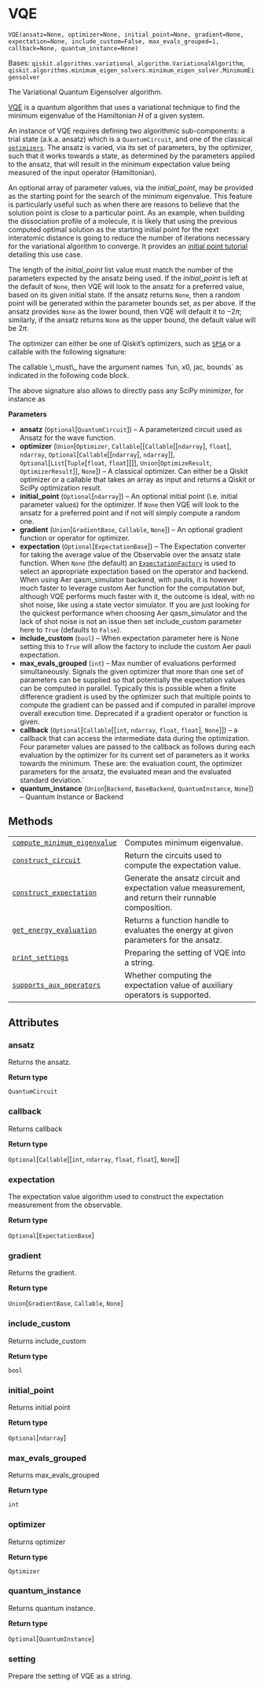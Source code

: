 # VQE

<span id="undefined" />

`VQE(ansatz=None, optimizer=None, initial_point=None, gradient=None, expectation=None, include_custom=False, max_evals_grouped=1, callback=None, quantum_instance=None)`

Bases: `qiskit.algorithms.variational_algorithm.VariationalAlgorithm`, `qiskit.algorithms.minimum_eigen_solvers.minimum_eigen_solver.MinimumEigensolver`

The Variational Quantum Eigensolver algorithm.

[VQE](https://arxiv.org/abs/1304.3061) is a quantum algorithm that uses a variational technique to find the minimum eigenvalue of the Hamiltonian $H$ of a given system.

An instance of VQE requires defining two algorithmic sub-components: a trial state (a.k.a. ansatz) which is a `QuantumCircuit`, and one of the classical [`optimizers`](qiskit.algorithms.optimizers#module-qiskit.algorithms.optimizers "qiskit.algorithms.optimizers"). The ansatz is varied, via its set of parameters, by the optimizer, such that it works towards a state, as determined by the parameters applied to the ansatz, that will result in the minimum expectation value being measured of the input operator (Hamiltonian).

An optional array of parameter values, via the *initial\_point*, may be provided as the starting point for the search of the minimum eigenvalue. This feature is particularly useful such as when there are reasons to believe that the solution point is close to a particular point. As an example, when building the dissociation profile of a molecule, it is likely that using the previous computed optimal solution as the starting initial point for the next interatomic distance is going to reduce the number of iterations necessary for the variational algorithm to converge. It provides an [initial point tutorial](https://github.com/Qiskit/qiskit-tutorials-community/blob/master/chemistry/h2_vqe_initial_point.ipynb) detailing this use case.

The length of the *initial\_point* list value must match the number of the parameters expected by the ansatz being used. If the *initial\_point* is left at the default of `None`, then VQE will look to the ansatz for a preferred value, based on its given initial state. If the ansatz returns `None`, then a random point will be generated within the parameter bounds set, as per above. If the ansatz provides `None` as the lower bound, then VQE will default it to $-2\pi$; similarly, if the ansatz returns `None` as the upper bound, the default value will be $2\pi$.

The optimizer can either be one of Qiskit’s optimizers, such as [`SPSA`](qiskit.algorithms.optimizers.SPSA#qiskit.algorithms.optimizers.SPSA "qiskit.algorithms.optimizers.SPSA") or a callable with the following signature:

<Admonition title="Note" type="note">
  The callable \_must\_ have the argument names `fun, x0, jac, bounds` as indicated in the following code block.
</Admonition>

The above signature also allows to directly pass any SciPy minimizer, for instance as

**Parameters**

*   **ansatz** (`Optional`\[`QuantumCircuit`]) – A parameterized circuit used as Ansatz for the wave function.
*   **optimizer** (`Union`\[`Optimizer`, `Callable`\[\[`Callable`\[\[`ndarray`], `float`], `ndarray`, `Optional`\[`Callable`\[\[`ndarray`], `ndarray`]], `Optional`\[`List`\[`Tuple`\[`float`, `float`]]]], `Union`\[`OptimizeResult`, `OptimizerResult`]], `None`]) – A classical optimizer. Can either be a Qiskit optimizer or a callable that takes an array as input and returns a Qiskit or SciPy optimization result.
*   **initial\_point** (`Optional`\[`ndarray`]) – An optional initial point (i.e. initial parameter values) for the optimizer. If `None` then VQE will look to the ansatz for a preferred point and if not will simply compute a random one.
*   **gradient** (`Union`\[`GradientBase`, `Callable`, `None`]) – An optional gradient function or operator for optimizer.
*   **expectation** (`Optional`\[`ExpectationBase`]) – The Expectation converter for taking the average value of the Observable over the ansatz state function. When `None` (the default) an [`ExpectationFactory`](qiskit.opflow.expectations.ExpectationFactory#qiskit.opflow.expectations.ExpectationFactory "qiskit.opflow.expectations.ExpectationFactory") is used to select an appropriate expectation based on the operator and backend. When using Aer qasm\_simulator backend, with paulis, it is however much faster to leverage custom Aer function for the computation but, although VQE performs much faster with it, the outcome is ideal, with no shot noise, like using a state vector simulator. If you are just looking for the quickest performance when choosing Aer qasm\_simulator and the lack of shot noise is not an issue then set include\_custom parameter here to `True` (defaults to `False`).
*   **include\_custom** (`bool`) – When expectation parameter here is None setting this to `True` will allow the factory to include the custom Aer pauli expectation.
*   **max\_evals\_grouped** (`int`) – Max number of evaluations performed simultaneously. Signals the given optimizer that more than one set of parameters can be supplied so that potentially the expectation values can be computed in parallel. Typically this is possible when a finite difference gradient is used by the optimizer such that multiple points to compute the gradient can be passed and if computed in parallel improve overall execution time. Deprecated if a gradient operator or function is given.
*   **callback** (`Optional`\[`Callable`\[\[`int`, `ndarray`, `float`, `float`], `None`]]) – a callback that can access the intermediate data during the optimization. Four parameter values are passed to the callback as follows during each evaluation by the optimizer for its current set of parameters as it works towards the minimum. These are: the evaluation count, the optimizer parameters for the ansatz, the evaluated mean and the evaluated standard deviation.\`
*   **quantum\_instance** (`Union`\[`Backend`, `BaseBackend`, `QuantumInstance`, `None`]) – Quantum Instance or Backend

## Methods

|                                                                                                                                                                                      |                                                                                                       |
| ------------------------------------------------------------------------------------------------------------------------------------------------------------------------------------ | ----------------------------------------------------------------------------------------------------- |
| [`compute_minimum_eigenvalue`](qiskit.algorithms.VQE.compute_minimum_eigenvalue#qiskit.algorithms.VQE.compute_minimum_eigenvalue "qiskit.algorithms.VQE.compute_minimum_eigenvalue") | Computes minimum eigenvalue.                                                                          |
| [`construct_circuit`](qiskit.algorithms.VQE.construct_circuit#qiskit.algorithms.VQE.construct_circuit "qiskit.algorithms.VQE.construct_circuit")                                     | Return the circuits used to compute the expectation value.                                            |
| [`construct_expectation`](qiskit.algorithms.VQE.construct_expectation#qiskit.algorithms.VQE.construct_expectation "qiskit.algorithms.VQE.construct_expectation")                     | Generate the ansatz circuit and expectation value measurement, and return their runnable composition. |
| [`get_energy_evaluation`](qiskit.algorithms.VQE.get_energy_evaluation#qiskit.algorithms.VQE.get_energy_evaluation "qiskit.algorithms.VQE.get_energy_evaluation")                     | Returns a function handle to evaluates the energy at given parameters for the ansatz.                 |
| [`print_settings`](qiskit.algorithms.VQE.print_settings#qiskit.algorithms.VQE.print_settings "qiskit.algorithms.VQE.print_settings")                                                 | Preparing the setting of VQE into a string.                                                           |
| [`supports_aux_operators`](qiskit.algorithms.VQE.supports_aux_operators#qiskit.algorithms.VQE.supports_aux_operators "qiskit.algorithms.VQE.supports_aux_operators")                 | Whether computing the expectation value of auxiliary operators is supported.                          |

## Attributes

<span id="undefined" />

### ansatz

Returns the ansatz.

**Return type**

`QuantumCircuit`

<span id="undefined" />

### callback

Returns callback

**Return type**

`Optional`\[`Callable`\[\[`int`, `ndarray`, `float`, `float`], `None`]]

<span id="undefined" />

### expectation

The expectation value algorithm used to construct the expectation measurement from the observable.

**Return type**

`Optional`\[`ExpectationBase`]

<span id="undefined" />

### gradient

Returns the gradient.

**Return type**

`Union`\[`GradientBase`, `Callable`, `None`]

<span id="undefined" />

### include\_custom

Returns include\_custom

**Return type**

`bool`

<span id="undefined" />

### initial\_point

Returns initial point

**Return type**

`Optional`\[`ndarray`]

<span id="undefined" />

### max\_evals\_grouped

Returns max\_evals\_grouped

**Return type**

`int`

<span id="undefined" />

### optimizer

Returns optimizer

**Return type**

`Optimizer`

<span id="undefined" />

### quantum\_instance

Returns quantum instance.

**Return type**

`Optional`\[`QuantumInstance`]

<span id="undefined" />

### setting

Prepare the setting of VQE as a string.
